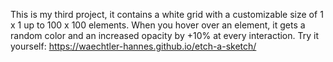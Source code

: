 This is my third project, it contains a white grid with a customizable size of 1 x 1 up to 100 x 100 elements. When you hover over an element, it gets a random color and an increased opacity by +10% at every interaction. Try it yourself: https://waechtler-hannes.github.io/etch-a-sketch/
